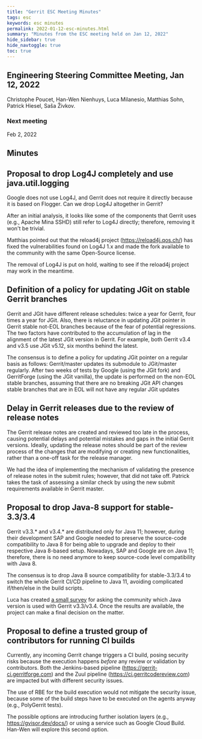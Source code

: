 ```yaml
---
title: "Gerrit ESC Meeting Minutes"
tags: esc
keywords: esc minutes
permalink: 2022-01-12-esc-minutes.html
summary: "Minutes from the ESC meeting held on Jan 12, 2022"
hide_sidebar: true
hide_navtoggle: true
toc: true
---
```


## Engineering Steering Committee Meeting, Jan 12, 2022

Christophe Poucet, Han-Wen Nienhuys, Luca Milanesio, Matthias Sohn,
Patrick Hiesel, Saša Živkov.

### Next meeting

Feb 2, 2022

## Minutes

## Proposal to drop Log4J completely and use java.util.logging

Google does not use Log4J, and Gerrit does not require it directly because it is
based on Flogger. Can we drop Log4J altogether in Gerrit?

After an initial analysis, it looks like some of the components that Gerrit uses
(e.g., Apache Mina SSHD) still refer to Log4J directly; therefore, removing it
won't be trivial.

Matthias pointed out that the reload4j project (https://reload4j.qos.ch/) has
fixed the vulnerabilities found on Log4J 1.x and made the fork available to the
community with the same Open-Source license.

The removal of Log4J is put on hold, waiting to see if the reload4j project may
work in the meantime.

## Definition of a policy for updating JGit on stable Gerrit branches

Gerrit and JGit have different release schedules: twice a year for Gerrit, four
times a year for JGit. Also, there is reluctance in updating JGit pointer in
Gerrit stable not-EOL branches because of the fear of potential regressions.
The two factors have contributed to the accumulation of lag in the alignment of
the latest JGit version in Gerrit. For example, both Gerrit v3.4 and v3.5 use
JGit v5.12, six months behind the latest.

The consensus is to define a policy for updating JGit pointer on a regular basis
as follows: Gerrit/master updates its submodule to JGit/master regularly. After
two weeks of tests by Google (using the JGit fork) and GerritForge (using the
JGit vanilla), the update is performed on the non-EOL stable branches, assuming
that there are no breaking JGit API changes stable branches that are in EOL
will not have any regular JGit updates

## Delay in Gerrit releases due to the review of release notes

The Gerrit release notes are created and reviewed too late in the process,
causing potential delays and potential mistakes and gaps in the initial Gerrit
versions. Ideally, updating the release notes should be part of the review
process of the changes that are modifying or creating new functionalities,
rather than a one-off task for the release manager.

We had the idea of implementing the mechanism of validating the presence of
release notes in the submit rules; however, that did not take off. Patrick
takes the task of assessing a similar check by using the new submit
requirements available in Gerrit master.

## Proposal to drop Java-8 support for stable-3.3/3.4

Gerrit v3.3.* and v3.4.* are distributed only for Java 11; however, during their
development SAP and Google needed to preserve the source-code compatibility to
Java 8 for being able to upgrade and deploy to their respective Java 8-based
setup. Nowadays, SAP and Google are on Java 11; therefore, there is no need
anymore to keep source-code level compatibility with Java 8.

The consensus is to drop Java 8 source compatibility for stable-3.3/3.4 to
switch the whole Gerrit CI/CD pipeline to Java 11, avoiding complicated
if/then/else in the build scripts.

Luca has created [a small survey](https://www.surveymonkey.co.uk/r/8CQ5BH7)
for asking the community which Java version is used with Gerrit v3.3/v3.4.
Once the results are available, the project can make a final decision on the
matter.

## Proposal to define a trusted group of contributors for running CI builds

Currently, any incoming Gerrit change triggers a CI build, posing security risks
because the execution happens *before* any review or validation by
contributors. Both the Jenkins-based pipeline
(https://gerrit-ci.gerritforge.com) and the Zuul pipeline
(https://ci.gerritcodereview.com) are impacted but with different security
issues.

The use of RBE for the build execution would not mitigate the security issue,
because some of the build steps have to be executed on the agents anyway
(e.g., PolyGerrit tests).

The possible options are introducing further isolation layers
(e.g., https://gvisor.dev/docs/) or using a service such as Google Cloud Build.
Han-Wen will explore this second option.
